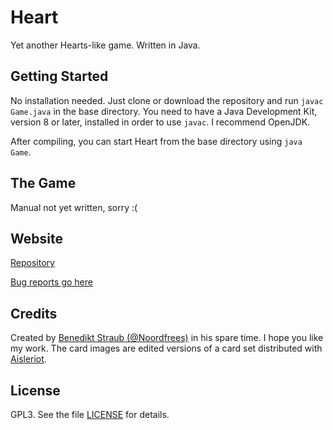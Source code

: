 # Heart
Yet another Hearts-like game. Written in Java.

## Getting Started

No installation needed. Just clone or download the repository and run `javac Game.java` in the base directory. You need to have a Java Development Kit, version 8 or later, installed in order to use `javac`. I recommend OpenJDK.

After compiling, you can start Heart from the base directory using `java Game`.

## The Game

Manual not yet written, sorry :(




## Website

[Repository](https://github.com/Noordfrees/Heart)

[Bug reports go here](https://github.com/Noordfrees/Heart/issues)

## Credits

Created by [Benedikt Straub (@Noordfrees)](https://github.com/Noordfrees) in his spare time. I hope you like my work.
The card images are edited versions of a card set distributed with [Aisleriot](https://wiki.gnome.org/Apps/Aisleriot).

## License

GPL3. See the file [LICENSE](https://github.com/Noordfrees/Heart/blob/master/LICENSE) for details.

